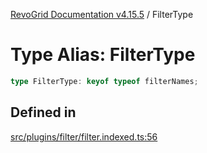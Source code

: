 [RevoGrid Documentation v4.15.5](README.md) / FilterType

# Type Alias: FilterType

```ts
type FilterType: keyof typeof filterNames;
```

## Defined in

[src/plugins/filter/filter.indexed.ts:56](https://github.com/revolist/revogrid/blob/e4de5901d3a858ae9e9a420f27ffcd2a33073a79/src/plugins/filter/filter.indexed.ts#L56)

